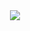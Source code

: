 <div id="header" align="center">
  <img src="https://img.shields.io/badge/Python-14354C?style=for-the-badge&logo=python&logoColor=white"/>
</div>
